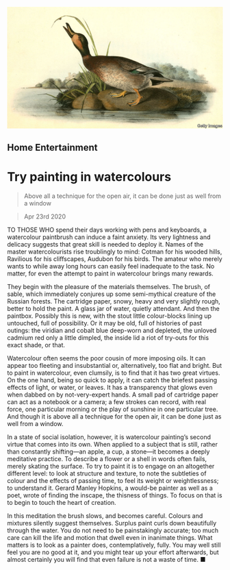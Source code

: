 ![](./images/20200425_BKP505.jpg)

## Home Entertainment

# Try painting in watercolours

> Above all a technique for the open air, it can be done just as well from a window

> Apr 23rd 2020

TO THOSE WHO spend their days working with pens and keyboards, a watercolour paintbrush can induce a faint anxiety. Its very lightness and delicacy suggests that great skill is needed to deploy it. Names of the master watercolourists rise troublingly to mind: Cotman for his wooded hills, Ravilious for his cliffscapes, Audubon for his birds. The amateur who merely wants to while away long hours can easily feel inadequate to the task. No matter, for even the attempt to paint in watercolour brings many rewards.

They begin with the pleasure of the materials themselves. The brush, of sable, which immediately conjures up some semi-mythical creature of the Russian forests. The cartridge paper, snowy, heavy and very slightly rough, better to hold the paint. A glass jar of water, quietly attendant. And then the paintbox. Possibly this is new, with the stout little colour-blocks lining up untouched, full of possibility. Or it may be old, full of histories of past outings: the viridian and cobalt blue deep-worn and depleted, the unloved cadmium red only a little dimpled, the inside lid a riot of try-outs for this exact shade, or that.

Watercolour often seems the poor cousin of more imposing oils. It can appear too fleeting and insubstantial or, alternatively, too flat and bright. But to paint in watercolour, even clumsily, is to find that it has two great virtues. On the one hand, being so quick to apply, it can catch the briefest passing effects of light, or water, or leaves. It has a transparency that glows even when dabbed on by not-very-expert hands. A small pad of cartridge paper can act as a notebook or a camera; a few strokes can record, with real force, one particular morning or the play of sunshine in one particular tree. And though it is above all a technique for the open air, it can be done just as well from a window.

In a state of social isolation, however, it is watercolour painting’s second virtue that comes into its own. When applied to a subject that is still, rather than constantly shifting—an apple, a cup, a stone—it becomes a deeply meditative practice. To describe a flower or a shell in words often fails, merely skating the surface. To try to paint it is to engage on an altogether different level: to look at structure and texture, to note the subtleties of colour and the effects of passing time, to feel its weight or weightlessness; to understand it. Gerard Manley Hopkins, a would-be painter as well as a poet, wrote of finding the inscape, the thisness of things. To focus on that is to begin to touch the heart of creation.

In this meditation the brush slows, and becomes careful. Colours and mixtures silently suggest themselves. Surplus paint curls down beautifully through the water. You do not need to be painstakingly accurate; too much care can kill the life and motion that dwell even in inanimate things. What matters is to look as a painter does, contemplatively, fully. You may well still feel you are no good at it, and you might tear up your effort afterwards, but almost certainly you will find that even failure is not a waste of time. ■